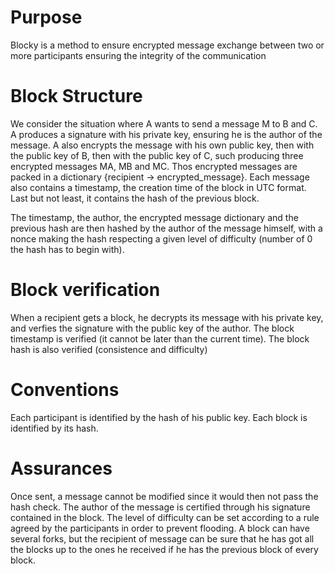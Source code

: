 # Purpose
Blocky is a method to ensure encrypted message exchange between two or
more participants ensuring the integrity of the communication

# Block Structure
We consider the situation where A wants to send a message M to B and C.
A produces a signature with his private key, ensuring he is the author of the message.
A also encrypts the message with his own public key, then with the public key of B, then
with the public key of C, such producing three encrypted messages MA, MB and MC.
Thos encrypted messages are packed in a dictionary {recipient -> encrypted_message}.
Each message also contains a timestamp, the creation time of the block in UTC format.
Last but not least, it contains the hash of the previous block.

The timestamp, the author, the encrypted message dictionary and the previous hash are
then hashed by the author of the message himself, with a nonce making the hash respecting
a given level of difficulty (number of 0 the hash has to begin with).

# Block verification
When a recipient gets a block, he decrypts its message with his private key, and
verfies the signature with the public key of the author. The block timestamp is
 verified (it cannot be later than the current time). The block hash is also
 verified (consistence and difficulty)

# Conventions
Each participant is identified by the hash of his public key. Each block is identified
by its hash.

# Assurances
Once sent, a message cannot be modified since it would then not pass the hash check.
The author of the message is certified through his signature contained in the block.
The level of difficulty can be set according to a rule agreed by the participants in
order to prevent flooding. A block can have several forks, but the recipient of message
can be sure that he has got all the blocks up to the ones he received if he has the
previous block of every block.